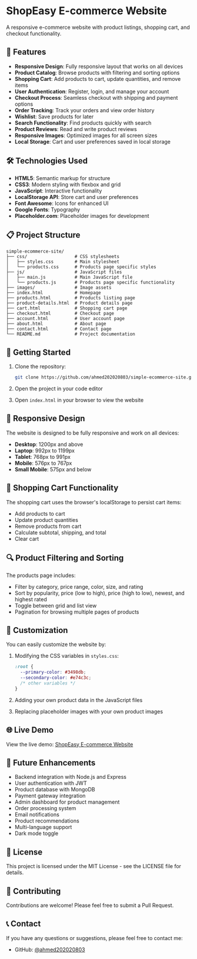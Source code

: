 # ShopEasy E-commerce Website

A responsive e-commerce website with product listings, shopping cart, and checkout functionality.

## 🚀 Features

- **Responsive Design**: Fully responsive layout that works on all devices
- **Product Catalog**: Browse products with filtering and sorting options
- **Shopping Cart**: Add products to cart, update quantities, and remove items
- **User Authentication**: Register, login, and manage your account
- **Checkout Process**: Seamless checkout with shipping and payment options
- **Order Tracking**: Track your orders and view order history
- **Wishlist**: Save products for later
- **Search Functionality**: Find products quickly with search
- **Product Reviews**: Read and write product reviews
- **Responsive Images**: Optimized images for all screen sizes
- **Local Storage**: Cart and user preferences saved in local storage

## 🛠️ Technologies Used

- **HTML5**: Semantic markup for structure
- **CSS3**: Modern styling with flexbox and grid
- **JavaScript**: Interactive functionality
- **LocalStorage API**: Store cart and user preferences
- **Font Awesome**: Icons for enhanced UI
- **Google Fonts**: Typography
- **Placeholder.com**: Placeholder images for development

## 📋 Project Structure

```
simple-ecommerce-site/
├── css/                  # CSS stylesheets
│   ├── styles.css        # Main stylesheet
│   └── products.css      # Products page specific styles
├── js/                   # JavaScript files
│   ├── main.js           # Main JavaScript file
│   └── products.js       # Products page specific functionality
├── images/               # Image assets
├── index.html            # Homepage
├── products.html         # Products listing page
├── product-details.html  # Product details page
├── cart.html             # Shopping cart page
├── checkout.html         # Checkout page
├── account.html          # User account page
├── about.html            # About page
├── contact.html          # Contact page
└── README.md             # Project documentation
```

## 🚀 Getting Started

1. Clone the repository:
   ```bash
   git clone https://github.com/ahmed202020803/simple-ecommerce-site.git
   ```

2. Open the project in your code editor

3. Open `index.html` in your browser to view the website

## 📱 Responsive Design

The website is designed to be fully responsive and work on all devices:

- **Desktop**: 1200px and above
- **Laptop**: 992px to 1199px
- **Tablet**: 768px to 991px
- **Mobile**: 576px to 767px
- **Small Mobile**: 575px and below

## 🛒 Shopping Cart Functionality

The shopping cart uses the browser's localStorage to persist cart items:

- Add products to cart
- Update product quantities
- Remove products from cart
- Calculate subtotal, shipping, and total
- Clear cart

## 🔍 Product Filtering and Sorting

The products page includes:

- Filter by category, price range, color, size, and rating
- Sort by popularity, price (low to high), price (high to low), newest, and highest rated
- Toggle between grid and list view
- Pagination for browsing multiple pages of products

## 🎨 Customization

You can easily customize the website by:

1. Modifying the CSS variables in `styles.css`:
   ```css
   :root {
     --primary-color: #3498db;
     --secondary-color: #e74c3c;
     /* other variables */
   }
   ```

2. Adding your own product data in the JavaScript files
3. Replacing placeholder images with your own product images

## 🌐 Live Demo

View the live demo: [ShopEasy E-commerce Website](https://ahmed202020803.github.io/simple-ecommerce-site/)

## 📝 Future Enhancements

- Backend integration with Node.js and Express
- User authentication with JWT
- Product database with MongoDB
- Payment gateway integration
- Admin dashboard for product management
- Order processing system
- Email notifications
- Product recommendations
- Multi-language support
- Dark mode toggle

## 📄 License

This project is licensed under the MIT License - see the LICENSE file for details.

## 🤝 Contributing

Contributions are welcome! Please feel free to submit a Pull Request.

## 📞 Contact

If you have any questions or suggestions, please feel free to contact me:

- GitHub: [@ahmed202020803](https://github.com/ahmed202020803)